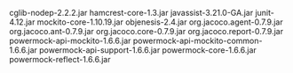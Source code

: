 cglib-nodep-2.2.2.jar
hamcrest-core-1.3.jar
javassist-3.21.0-GA.jar
junit-4.12.jar
mockito-core-1.10.19.jar
objenesis-2.4.jar
org.jacoco.agent-0.7.9.jar
org.jacoco.ant-0.7.9.jar
org.jacoco.core-0.7.9.jar
org.jacoco.report-0.7.9.jar
powermock-api-mockito-1.6.6.jar
powermock-api-mockito-common-1.6.6.jar
powermock-api-support-1.6.6.jar
powermock-core-1.6.6.jar
powermock-reflect-1.6.6.jar
